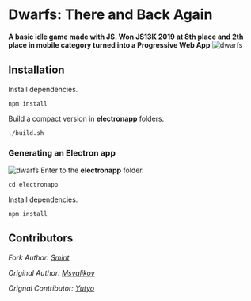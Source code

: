 # Dwarfs: There and Back Again
**A basic idle game made with JS. Won JS13K 2019 at 8th place and 2th place in mobile category turned into a Progressive Web App**
![dwarfs](screenshot.png)

## Installation
Install dependencies.
```
npm install
```

Build a compact version in **electronapp** folders.
```
./build.sh
```

### Generating an Electron app
![dwarfs](screenshot2.png)
Enter to the **electronapp** folder.
```
cd electronapp
```

Install dependencies.
```
npm install
```

## Contributors
*Fork Author: [Smint](https://github.com/SmintGaming)*

*Original Author: [Msvalikov](https://github.com/mvasilkov)*

*Orignal Contributor: [Yutyo](https://github.com/yutyo)*
